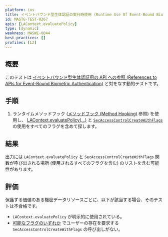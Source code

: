 ```yaml
---
platform: ios
title: イベントバウンド型生体認証の実行時使用 (Runtime Use Of Event-Bound Biometric Authentication)
id: MASTG-TEST-0267
apis: [LAContext.evaluatePolicy]
type: [dynamic]
weakness: MASWE-0044
best-practices: []
profiles: [L2]
---
```


## 概要

このテストは [イベントバウンド型生体認証用の API への参照 (References to APIs for Event-Bound Biometric Authentication)](MASTG-TEST-0266.md) と対をなす動的テストです。

## 手順

1. ランタイムメソッドフック ([メソッドフック (Method Hooking)](../../../techniques/ios/MASTG-TECH-0095.md) 参照) を使用し、 [LAContext.evaluatePolicy(...)](https://developer.apple.com/documentation/localauthentication/lacontext/evaluatepolicy(_:localizedreason:reply:)) と [`SecAccessControlCreateWithFlags`](https://developer.apple.com/documentation/security/secaccesscontrolcreatewithflags(_:_:_:_:)) の使用をすべてのフラグを含めて探します。

## 結果

出力には `LAContext.evaluatePolicy` と `SecAccessControlCreateWithFlags` 関数が呼び出される場所 (使用されるすべてのフラグを含む) のリストを含む可能性があります。

## 評価

保護する価値のある機密データリソースごとに、以下が該当する場合、そのテストは不合格です。

- `LAContext.evaluatePolicy` が明示的に使用されている。
- [可能なフラグのいずれか](https://developer.apple.com/documentation/security/secaccesscontrolcreateflags) でユーザーの存在を要求する `SecAccessControlCreateWithFlags` の呼び出しがない。
